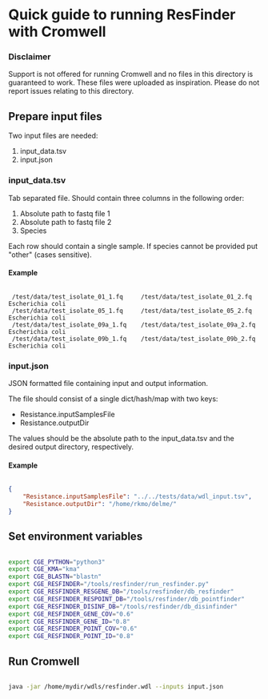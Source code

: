 # Quick guide to running ResFinder with Cromwell

### Disclaimer
Support is not offered for running Cromwell and no files in this directory is
guaranteed to work. These files were uploaded as inspiration. Please do not
report issues relating to this directory.

## Prepare input files

Two input files are needed:
1. input_data.tsv
2. input.json

### input_data.tsv
Tab separated file. Should contain three columns in the following order:
1. Absolute path to fastq file 1
2. Absolute path to fastq file 2
3. Species

Each row should contain a single sample. If species cannot be provided put
"other" (cases sensitive).

#### Example
```

 /test/data/test_isolate_01_1.fq	 /test/data/test_isolate_01_2.fq	Escherichia coli
 /test/data/test_isolate_05_1.fq	 /test/data/test_isolate_05_2.fq	Escherichia coli
 /test/data/test_isolate_09a_1.fq	 /test/data/test_isolate_09a_2.fq	Escherichia coli
 /test/data/test_isolate_09b_1.fq	 /test/data/test_isolate_09b_2.fq	Escherichia coli

```

### input.json
JSON formatted file containing input and output information.

The file should consist of a single dict/hash/map with two keys:
* Resistance.inputSamplesFile
* Resistance.outputDir

The values should be the absolute path to the input_data.tsv and the desired
output directory, respectively.

#### Example

```json

{
    "Resistance.inputSamplesFile": "../../tests/data/wdl_input.tsv",
    "Resistance.outputDir": "/home/rkmo/delme/"
}

```

## Set environment variables

```bash

export CGE_PYTHON="python3"
export CGE_KMA="kma"
export CGE_BLASTN="blastn"
export CGE_RESFINDER="/tools/resfinder/run_resfinder.py"
export CGE_RESFINDER_RESGENE_DB="/tools/resfinder/db_resfinder"
export CGE_RESFINDER_RESPOINT_DB="/tools/resfinder/db_pointfinder"
export CGE_RESFINDER_DISINF_DB="/tools/resfinder/db_disinfinder"
export CGE_RESFINDER_GENE_COV="0.6"
export CGE_RESFINDER_GENE_ID="0.8"
export CGE_RESFINDER_POINT_COV="0.6"
export CGE_RESFINDER_POINT_ID="0.8"

```

## Run Cromwell

```bash

java -jar /home/mydir/wdls/resfinder.wdl --inputs input.json

```
